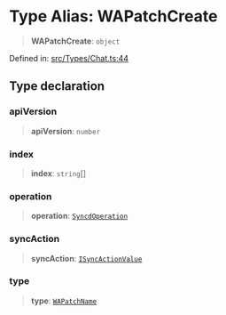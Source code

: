 # Type Alias: WAPatchCreate

> **WAPatchCreate**: `object`

Defined in: [src/Types/Chat.ts:44](https://github.com/Fokusdotid/Baileys/blob/4cdf75fe48f9b13e8084d341633612ce49e934bd/src/Types/Chat.ts#L44)

## Type declaration

### apiVersion

> **apiVersion**: `number`

### index

> **index**: `string`[]

### operation

> **operation**: [`SyncdOperation`](../namespaces/proto/namespaces/SyncdMutation/enumerations/SyncdOperation.md)

### syncAction

> **syncAction**: [`ISyncActionValue`](../namespaces/proto/interfaces/ISyncActionValue.md)

### type

> **type**: [`WAPatchName`](WAPatchName.md)
